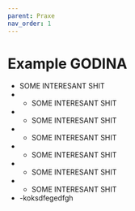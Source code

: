 ```yaml
---
parent: Praxe
nav_order: 1
---
```

# Example GODINA
- SOME INTERESANT SHIT
- - SOME INTERESANT SHIT
- - SOME INTERESANT SHIT
- - SOME INTERESANT SHIT
- - SOME INTERESANT SHIT
- - SOME INTERESANT SHIT
- - SOME INTERESANT SHIT
- -koksdfegedfgh
